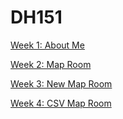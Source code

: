 # DH151
[Week 1: About Me](Week1/aboutme.html)

[Week 2: Map Room](Week2/index.html)

[Week 3: New Map Room](Week3/index.html)

[Week 4: CSV Map Room](Week4/index.html)
